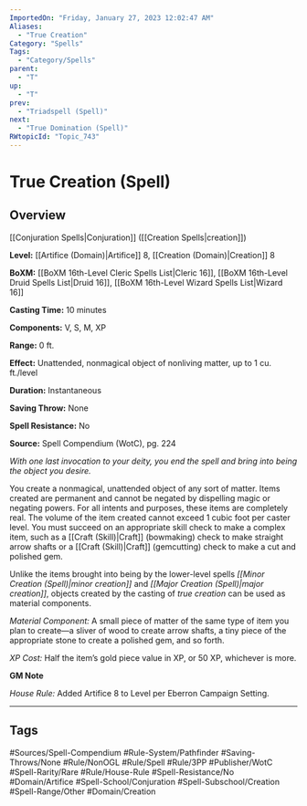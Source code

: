 ```yaml
---
ImportedOn: "Friday, January 27, 2023 12:02:47 AM"
Aliases:
  - "True Creation"
Category: "Spells"
Tags:
  - "Category/Spells"
parent:
  - "T"
up:
  - "T"
prev:
  - "Triadspell (Spell)"
next:
  - "True Domination (Spell)"
RWtopicId: "Topic_743"
---
```

# True Creation (Spell)
## Overview
[[Conjuration Spells|Conjuration]] ([[Creation Spells|creation]])

**Level:** [[Artifice (Domain)|Artifice]] 8, [[Creation (Domain)|Creation]] 8

**BoXM:** [[BoXM 16th-Level Cleric Spells List|Cleric 16]], [[BoXM 16th-Level Druid Spells List|Druid 16]], [[BoXM 16th-Level Wizard Spells List|Wizard 16]]

**Casting Time:** 10 minutes

**Components:** V, S, M, XP

**Range:** 0 ft.

**Effect:** Unattended, nonmagical object of nonliving matter, up to 1 cu. ft./level

**Duration:** Instantaneous

**Saving Throw:** None

**Spell Resistance:** No

**Source:** Spell Compendium (WotC), pg. 224

*With one last invocation to your deity, you end the spell and bring into being the object you desire.*

You create a nonmagical, unattended object of any sort of matter. Items created are permanent and cannot be negated by dispelling magic or negating powers. For all intents and purposes, these items are completely real. The volume of the item created cannot exceed 1 cubic foot per caster level. You must succeed on an appropriate skill check to make a complex item, such as a [[Craft (Skill)|Craft]] (bowmaking) check to make straight arrow shafts or a [[Craft (Skill)|Craft]] (gemcutting) check to make a cut and polished gem.

Unlike the items brought into being by the lower-level spells *[[Minor Creation (Spell)|minor creation]]* and *[[Major Creation (Spell)|major creation]]*, objects created by the casting of *true creation* can be used as material components.

*Material Component:* A small piece of matter of the same type of item you plan to create—a sliver of wood to create arrow shafts, a tiny piece of the appropriate stone to create a polished gem, and so forth.

*XP Cost:* Half the item’s gold piece value in XP, or 50 XP, whichever is more.

**GM Note**

*House Rule:* Added Artifice 8 to Level per Eberron Campaign Setting.


---
## Tags
#Sources/Spell-Compendium #Rule-System/Pathfinder #Saving-Throws/None #Rule/NonOGL #Rule/Spell #Rule/3PP #Publisher/WotC #Spell-Rarity/Rare #Rule/House-Rule #Spell-Resistance/No #Domain/Artifice #Spell-School/Conjuration #Spell-Subschool/Creation #Spell-Range/Other #Domain/Creation

